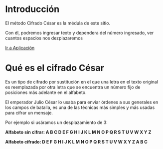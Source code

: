 # Introducción

El método Cifrado César es la médula de este sitio.

Con él, podremos ingresar texto y dependera del número ingresado, ver cuantos espacios nos dezplazaremos


 [Ir a Aplicación](https://evacatalinaastudillo.github.io/scl-2018-05-bc-core-pm/src/index.html)

# Qué es el cifrado César

Es un tipo de cifrado por sustitución en el que una letra en el texto original es reemplazada por otra letra que se encuentra un número fijo de posiciones más adelante en el alfabeto.

El emperador Julio César lo usaba para enviar órdenes a sus generales en los campos de batalla, es una de las técnicas más simples y más usadas para cifrar un mensaje.

Por ejemplo si usáramos un desplazamiento de 3:

**Alfabeto sin cifrar: A B C D E F G H I J K L M N O P Q R S T U V W X Y Z**

**Alfabeto cifrado: D E F G H I J K L M N O P Q R S T U V W X Y Z A B C**